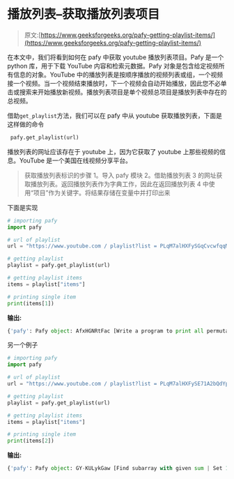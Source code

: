 # 播放列表–获取播放列表项目

> 原文:[https://www.geeksforgeeks.org/pafy-getting-playlist-items/](https://www.geeksforgeeks.org/pafy-getting-playlist-items/)

在本文中，我们将看到如何在 pafy 中获取 youtube 播放列表项目。Pafy 是一个 python 库，用于下载 YouTube 内容和检索元数据。Pafy 对象是包含给定视频所有信息的对象。YouTube 中的播放列表是按顺序播放的视频列表或组，一个视频接一个视频。当一个视频结束播放时，下一个视频会自动开始播放，因此您不必单击或搜索来开始播放新视频。播放列表项目是单个视频总项目是播放列表中存在的总视频。

借助`get_playlist`方法，我们可以在 pafy 中从 youtube 获取播放列表，下面是这样做的命令

```py
 pafy.get_playlist(url)
```

播放列表的网址应该存在于 youtube 上，因为它获取了 youtube 上那些视频的信息。YouTube 是一个美国在线视频分享平台。

> 获取播放列表标识的步骤
> 1。导入 pafy 模块
> 2。借助播放列表
> 3 的网址获取播放列表。返回播放列表作为字典工作，因此在返回播放列表
> 4 中使用“项目”作为关键字。将结果存储在变量中并打印出来

下面是实现

```py
# importing pafy
import pafy 

# url of playlist
url = "https://www.youtube.com / playlist?list = PLqM7alHXFySGqCvcwfqqMrteqWukz9ZoE"

# getting playlist
playlist = pafy.get_playlist(url)

# getting playlist items
items = playlist["items"]

# printing single item
print(items[1]) 
```

**输出:**

```py
{'pafy': Pafy object: AfxHGNRtFac [Write a program to print all permutations of ..], 'playlist_meta': {'added': '06/01/2016', 'is_cc': False, 'is_hd': True, 'likes': 1111, 'title': 'Write a program to print all permutations of a given string | GeeksforGeeks', 'views': '334, 905', 'rating': 4.0, 'author': 'GeeksforGeeks', 'user_id': '0RhatS1pyxInC00YKjjBqQ', 'privacy': 'public', 'start': 0.0, 'dislikes': 227, 'duration': '11:52', 'comments': '116', 'keywords': '', 'thumbnail': 'https://i.ytimg.com/vi/AfxHGNRtFac/default.jpg', 'cc_license': False, 'category_id': 22, 'description': 'Explanation for the Article: https://www.geeksforgeeks.org/write-a-c-program-to-print-all-permutations-of-a-given-string/\n\nThis video is contributed by Sephiri.\n#geeksforgeeks', 'encrypted_id': 'AfxHGNRtFac', 'time_created': 1490874673, 'time_updated': None, 'length_seconds': 712, 'end': 712}}
```

另一个例子

```py
# importing pafy
import pafy 

# url of playlist
url = "https://www.youtube.com / playlist?list = PLqM7alHXFySE71A2bQdYp37vYr0aReknt"

# getting playlist
playlist = pafy.get_playlist(url)

# getting playlist items
items = playlist["items"]

# printing single item
print(items[2]) 
```

**输出:**

```py
{'pafy': Pafy object: GY-KULykGaw [Find subarray with given sum | Set 1 (Non-neg..], 'playlist_meta': {'added': '27/09/2017', 'is_cc': True, 'is_hd': True, 'likes': 192, 'title': 'Find subarray with given sum | Set 1 (Non-negative Numbers) | GeeksforGeeks', 'views': '32, 716', 'rating': 3.0, 'author': 'GeeksforGeeks', 'user_id': '0RhatS1pyxInC00YKjjBqQ', 'privacy': 'public', 'start': 0.0, 'dislikes': 78, 'duration': '2:50', 'comments': '24', 'keywords': 'GeeksforGeeks Programming Algorithms "Data Structures" Coding Tutorial array "non-negative numbers"', 'thumbnail': 'https://i.ytimg.com/vi/GY-KULykGaw/default.jpg', 'cc_license': False, 'category_id': 27, 'description': "Find Complete Code at GeeksforGeeks Article: https://www.geeksforgeeks.org/find-subarray-with-given-sum/\n\nPractice Problem Online Judge: http://practice.geeksforgeeks.org/problems/subarray-with-given-sum/0\n\nThis video is contributed by Shubham Kumar\n\nPlease Like, Comment and Share the Video among your friends.\n\nAlso, Subscribe if you haven't already! :)", 'encrypted_id': 'GY-KULykGaw', 'time_created': 1506577926, 'time_updated': None, 'length_seconds': 170, 'end': 170}}
```
